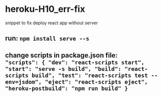 # heroku-H10_err-fix
snippet to fix deploy react app without server

run:
`npm install serve --s`
---
change scripts in package.json file:<br>
`
 "scripts": {
 "dev": "react-scripts start",
 "start": "serve -s build",
 "build": "react-scripts build",
 "test": "react-scripts test --env=jsdom",
 "eject": "react-scripts eject",
 "heroku-postbuild": "npm run build"
}
`
---
